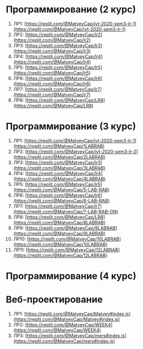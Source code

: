# Программирование (2 курс)

1. ЛР1: [https://replit.com/@MatveyCap/ivt-2020-sem3-lr-1](https://replit.com/@MatveyCap/ivt-2020-sem3-lr-1)
2. ЛР2: [https://replit.com/@MatveyCap/lr2](https://replit.com/@MatveyCap/lr2)
3. ЛР3: [https://replit.com/@MatveyCap/lr3](https://replit.com/@MatveyCap/lr3)
4. ЛР4: [https://replit.com/@MatveyCap/lr4](https://replit.com/@MatveyCap/lr4)
5. ЛР5: [https://replit.com/@MatveyCap/lr5](https://replit.com/@MatveyCap/lr5)
6. ЛР6: [https://replit.com/@MatveyCap/lr6](https://replit.com/@MatveyCap/lr6)
7. ЛР7: [https://replit.com/@MatveyCap/lr7](https://replit.com/@MatveyCap/lr7)
8. ЛР8: [https://replit.com/@MatveyCap/LR8](https://replit.com/@MatveyCap/LR8)

# Программирование (3 курс)

1. ЛР1: [https://replit.com/@MatveyCap/ivt-2020-sem3-lr-1](https://replit.com/@MatveyCap/1LABRAB)
2. ЛР2: [https://replit.com/@MatveyCap/ivt-2020-sem3-lr-2](https://replit.com/@MatveyCap/2LABRAB)
3. ЛР3: [https://replit.com/@MatveyCap/lr3](https://replit.com/@MatveyCap/3LABRAB)
4. ЛР4: [https://replit.com/@MatveyCap/lr4](https://replit.com/@MatveyCap/4LABRAB)
5. ЛР5: [https://replit.com/@MatveyCap/lr5](https://replit.com/@MatveyCap/5-LAB-RAB)
6. ЛР6: [https://replit.com/@MatveyCap/lr6](https://replit.com/@MatveyCap/6-LAB-RAB)
7. ЛР7: [https://replit.com/@MatveyCap/lr7](https://replit.com/@MatveyCap/7-LAB-RAB-ON)
8. ЛР8: [https://replit.com/@MatveyCap/LR8](https://replit.com/@MatveyCap/8LABRAB)
9. ЛР9: [https://replit.com/@MatveyCap/9LABRAB](https://replit.com/@MatveyCap/9LABRAB)
10. ЛР10: [https://replit.com/@MatveyCap/10LABRAB](https://replit.com/@MatveyCap/10LABRAB)
11. ЛР11: [https://replit.com/@MatveyCap/12LABRAB](https://replit.com/@MatveyCap/12LABRAB)

# Программирование (4 курс)

# Веб-проектирование

1. ЛР1: [https://replit.com/@MatveyCap/Matvey#index.js](https://replit.com/@MatveyCap/Matvey#index.js)
2. ЛР2: [https://replit.com/@MatveyCap/WEEK4](https://replit.com/@MatveyCap/WEEK4)
3. ЛР3: [https://replit.com/@MatveyCap/mers#index.js](https://replit.com/@MatveyCap/mers#index.js)
